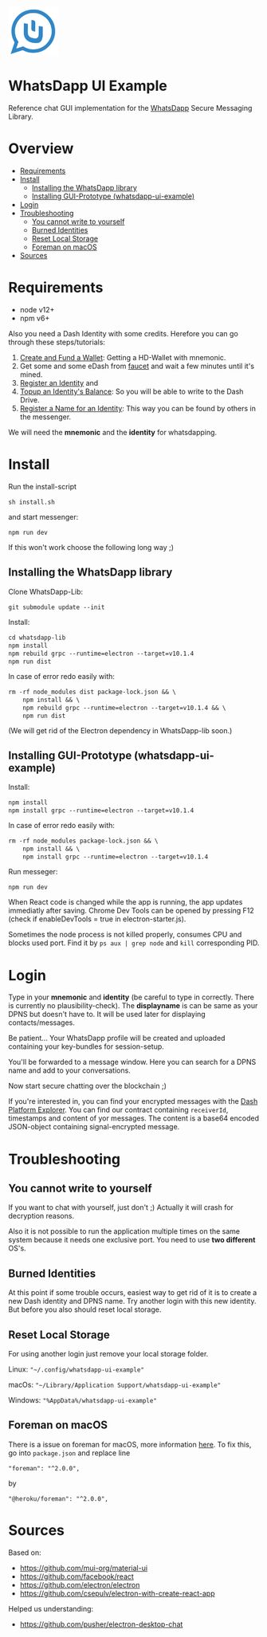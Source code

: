 <img src="/whatsDapp.png" width="100" height="100">

# WhatsDapp UI Example

Reference chat GUI implementation for the [WhatsDapp](https://github.com/realKidDouglas/whatsdapp-lib) Secure Messaging Library.

# Overview

- [Requirements](#requirements)
- [Install](#install)
  * [Installing the WhatsDapp library](#installing-the-whatsdapp-library)
  * [Installing GUI-Prototype (whatsdapp-ui-example)](#installing-gui-prototype--whatsdapp-ui-example-)
- [Login](#login)
- [Troubleshooting](#troubleshooting)
  * [You cannot write to yourself](#you-cannot-write-to-yourself)
  * [Burned Identities](#burned-identities)
  * [Reset Local Storage](#reset-local-storage)
  * [Foreman on macOS](#foreman-on-macos)
- [Sources](#sources)


# Requirements
 - node v12+
 - npm v6+

Also you need a Dash Identity with some credits. Herefore you can go through these steps/tutorials:
 1. [Create and Fund a Wallet](https://dashplatform.readme.io/docs/tutorial-create-and-fund-a-wallet): Getting a HD-Wallet with mnemonic.
 2. Get some and some eDash from [faucet](http://faucet.evonet.networks.dash.org) and wait a few minutes until it's mined.
 3. [Register an Identity](https://dashplatform.readme.io/docs/tutorial-register-an-identity) and
 4. [Topup an Identity's Balance](https://dashplatform.readme.io/docs/tutorial-topup-an-identity-balance): 
 	So you will be able to write to the Dash Drive.
 5. [Register a Name for an Identity](https://dashplatform.readme.io/docs/tutorial-register-a-name-for-an-identity): 
 	This way you can be found by others in the messenger.

We will need the **mnemonic** and the **identity** for whatsdapping.


# Install

Run the install-script

    sh install.sh

and start messenger: 

    npm run dev

If this won't work choose the following long way ;)

## Installing the WhatsDapp library

Clone WhatsDapp-Lib:

    git submodule update --init

Install:

    cd whatsdapp-lib
    npm install
    npm rebuild grpc --runtime=electron --target=v10.1.4
    npm run dist

In case of error redo easily with:

    rm -rf node_modules dist package-lock.json && \
        npm install && \
        npm rebuild grpc --runtime=electron --target=v10.1.4 && \
        npm run dist

(We will get rid of the Electron dependency in WhatsDapp-lib soon.)

## Installing GUI-Prototype (whatsdapp-ui-example)

Install:

    npm install
    npm install grpc --runtime=electron --target=v10.1.4
    
In case of error redo easily with:
    
    rm -rf node_modules package-lock.json && \
        npm install && \
        npm install grpc --runtime=electron --target=v10.1.4

Run messeger:

    npm run dev

When React code is changed while the app is running, the app updates immediatly after saving.
Chrome Dev Tools can be opened by pressing F12 (check if enableDevTools = true in electron-starter.js).

Sometimes the node process is not killed properly, consumes CPU and blocks used port. 
Find it by `ps aux | grep node` and `kill` corresponding PID.

# Login

Type in your **mnemonic** and **identity** (be careful to type in correctly. There is currently no plausibility-check).
The **displayname** is can be same as your DPNS but doesn't have to. 
It will be used later for displaying contacts/messages.

Be patient... Your WhatsDapp profile will be created and uploaded containing your key-bundles for session-setup.

You'll be forwarded to a message window.
Here you can search for a DPNS name and add to your conversations. 

Now start secure chatting over the blockchain ;)

If you're interested in, you can find your encrypted messages with the [Dash Platform Explorer](https://pce.cloudwheels.net).
You can find our contract containing `receiverId`, timestamps and content of yor messages.
The content is a base64 encoded JSON-object containing signal-encrypted message.

# Troubleshooting

## You cannot write to yourself

If you want to chat with yourself, just don't ;) 
Actually it will crash for decryption reasons.

Also it is not possible to run the application multiple times on the same system because it needs one exclusive port.
You need to use **two different** OS's.

## Burned Identities

At this point if some trouble occurs, easiest way to get rid of it is to create a new Dash identity and DPNS name.
Try another login with this new identity.
But before you also should reset local storage.

## Reset Local Storage

For using another login just remove your local storage folder.

Linux: `"~/.config/whatsdapp-ui-example"`

macOs: `"~/Library/Application Support/whatsdapp-ui-example"`

Windows: `"%AppData%/whatsdapp-ui-example"`

## Foreman on macOS
There is a issue on foreman for macOS, more information [here](https://stackoverflow.com/questions/45422184/heroku-local-on-exit-null-throws-err-unknown-signal-error/49716045#49716045).
To fix this, go into `package.json` and replace line
	
	"foreman": "^2.0.0",

by 

	"@heroku/foreman": "^2.0.0",
 

# Sources

Based on:
* https://github.com/mui-org/material-ui
* https://github.com/facebook/react
* https://github.com/electron/electron
* https://github.com/csepulv/electron-with-create-react-app

Helped us understanding:
* https://github.com/pusher/electron-desktop-chat 
